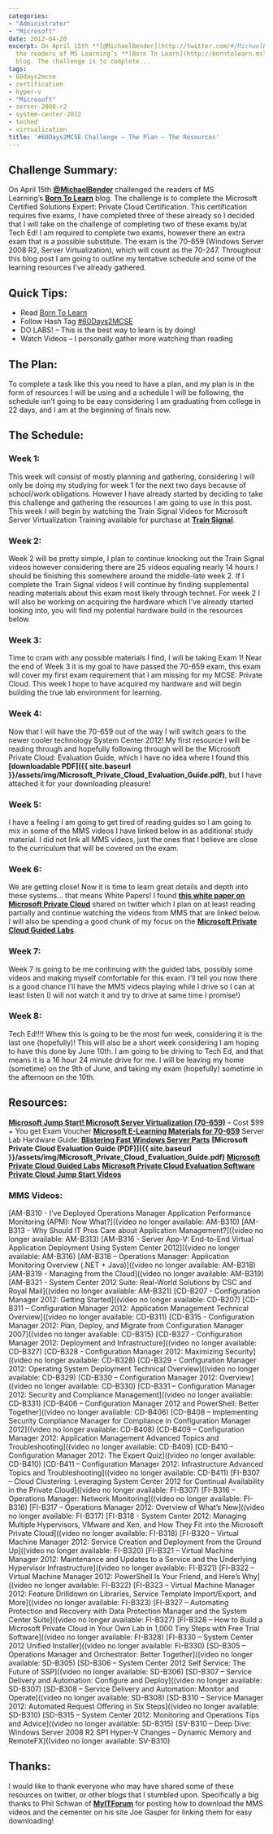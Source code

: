 ```yaml
---
categories:
- "Administrator"
- "Microsoft"
date: 2012-04-20
excerpt: On April 15th **[@MichaelBender](http://twitter.com/#/MichaelBender)** challenged
  the readers of MS Learning’s **[Born To Learn](http://borntolearn.mslearn.net/)**
  blog. The challenge is to complete...
tags:
- 60days2mcse
- certification
- hyper-v
- "Microsoft"
- server-2008-r2
- system-center-2012
- teched
- virtualization
title: '#60Days2MCSE Challenge – The Plan – The Resources'
---
```


## Challenge Summary:

On April 15th **[@MichaelBender](http://twitter.com/#/MichaelBender)** challenged the readers of MS Learning’s **[Born To Learn](http://borntolearn.mslearn.net/)** blog. The challenge is to complete the Microsoft Certified Solutions Expert: Private Cloud Certification. This certification requires five exams, I have completed three of these already so I decided that I will take on the challenge of completing two of these exams by/at Tech Ed! I am required to complete two exams, however there an extra exam that is a possible substitute. The exam is the 70-659 (Windows Server 2008 R2, Server Virtualization), which will count as the 70-247. Throughout this blog post I am going to outline my tentative schedule and some of the learning resources I’ve already gathered.

## Quick Tips:

- Read [Born To Learn](http://borntolearn.mslearn.net/btl/b/weblog/default.aspx)
- Follow Hash Tag [#60Days2MCSE](https://twitter.com/#!/search/%2360Days2MCSE)
- DO LABS! – This is the best way to learn is by doing!
- Watch Videos – I personally gather more watching than reading

<!--more-->

## The Plan:

To complete a task like this you need to have a plan, and my plan is in the form of resources I will be using and a schedule I will be following, the schedule isn’t going to be easy considering I am graduating from college in 22 days, and I am at the beginning of finals now.

## The Schedule:

### Week 1:

This week will consist of mostly planning and gathering, considering I will only be doing my studying for week 1 for the next two days because of school/work obligations. However I have already started by deciding to take this challenge and gathering the resources I am going to use in this post. This week I will begin by watching the Train Signal Videos for Microsoft Server Virtualization Training available for purchase at **[Train Signal](http://www.trainsignal.com/Microsoft-Server-Virtualization-Training.aspx)**.

### Week 2:

Week 2 will be pretty simple, I plan to continue knocking out the Train Signal videos however considering there are 25 videos equaling nearly 14 hours I should be finishing this somewhere around the middle-late week 2. If I complete the Train Signal videos I will continue by finding supplemental reading materials about this exam most likely through technet. For week 2 I will also be working on acquiring the hardware which I’ve already started looking into, you will find my potential hardware build in the resources below.

### Week 3:

Time to cram with any possible materials I find, I will be taking Exam 1! Near the end of Week 3 it is my goal to have passed the 70-659 exam, this exam will cover my first exam requirement that I am missing for my MCSE: Private Cloud. This week I hope to have acquired my hardware and will begin building the true lab environment for learning.

### Week 4:

Now that I will have the 70-659 out of the way I will switch gears to the newer cooler technology System Center 2012! My first resource I will be reading through and hopefully following through will be the Microsoft Private Cloud: Evaluation Guide, which I have no idea where I found this **[downloadable PDF]({{ site.baseurl }}/assets/img/Microsoft_Private_Cloud_Evaluation_Guide.pdf)**, but I have attached it for your downloading pleasure!

### Week 5:

I have a feeling I am going to get tired of reading guides so I am going to mix in some of the MMS videos I have linked below in as additional study material. I did not link all MMS videos, just the ones that I believe are close to the curriculum that will be covered on the exam.

### Week 6:

We are getting close! Now it is time to learn great details and depth into these systems… that means White Papers! I found **[this white paper on Microsoft Private Cloud](http://www.davidchappell.com/writing/white_papers/The_Microsoft_Private_Cloud_v1.0--Chappell.pdf)** shared on twitter which I plan on at least reading partially and continue watching the videos from MMS that are linked below. I will also be spending a good chunk of my focus on the **[Microsoft Private Cloud Guided Labs](http://technet.microsoft.com/en-us/evalcenter/hh913012)**.

### Week 7:

Week 7 is going to be me continuing with the guided labs, possibly some videos and making myself comfortable for this exam. I’ll tell you now there is a good chance I’ll have the MMS videos playing while I drive so I can at least listen (I will not watch it and try to drive at same time I promise!)

### Week 8:

Tech Ed!!!! Whew this is going to be the most fun week, considering it is the last one (hopefully)! This will also be a short week considering I am hoping to have this done by June 10th. I am going to be driving to Tech Ed, and that means it is a 16 hour 24 minute drive for me. I will be leaving my home (sometime) on the 9th of June, and taking my exam (hopefully) sometime in the afternoon on the 10th.

## Resources:

**[Microsoft Jump Start! Microsoft Server Virtualization (70-659)](http://mctreadiness.com/MicrosoftCareerConferenceRegistration.aspx?pid=274)** – Cost $99 + You get Exam Voucher **[Microsoft E-Learning Materials for 70-659](https://partner.microsoft.com/global/40170125)** Server Lab Hardware Guide: **[Blistering Fast Windows Server Parts](http://www.expta.com/2012/01/blistering-fast-windows-server-parts.html)** **[Microsoft Private Cloud Evaluation Guide (PDF)]({{ site.baseurl }}/assets/img/Microsoft_Private_Cloud_Evaluation_Guide.pdf)** **[Microsoft Private Cloud Guided Labs](http://technet.microsoft.com/en-us/evalcenter/hh913012)** **[Microsoft Private Cloud Evaluation Software](http://technet.microsoft.com/en-us/evalcenter/hh505660.aspx?ocid=eml-f-corp-jtc-DPR&wt.mc_id=TEC_103_1_33)** **[Private Cloud Jump Start Videos](http://borntolearn.mslearn.net/btl/b/weblog/archive/2012/04/04/new-videos-released-private-cloud-jump-start.aspx)**

### MMS Videos:

[AM-B310 - I’ve Deployed Operations Manager Application Performance Monitoring (APM): Now What?]((video no longer available: AM-B310) [AM-B313 - Why Should IT Pros Care about Application Management?]((video no longer available: AM-B313) [AM-B316 - Server App-V: End-to-End Virtual Application Deployment Using System Center 2012]((video no longer available: AM-B316) [AM-B318 – Operations Manager: Application Monitoring Overview (.NET + Java)]((video no longer available: AM-B318) [AM-B319 - Managing from the Cloud]((video no longer available: AM-B319) [AM-B321 - System Center 2012 Suite: Real-World Solutions by CSC and Royal Mail]((video no longer available: AM-B321) [CD-B207 - Configuration Manager 2012: Getting Started]((video no longer available: CD-B207) [CD-B311 – Configuration Manager 2012: Application Management Technical Overview]((video no longer available: CD-B311) [CD-B315 - Configuration Manager 2012: Plan, Deploy, and Migrate from Configuration Manager 2007]((video no longer available: CD-B315) [CD-B327 - Configuration Manager 2012: Deployment and Infrastructure]((video no longer available: CD-B327) [CD-B328 - Configuration Manager 2012: Maximizing Security]((video no longer available: CD-B328) [CD-B329 - Configuration Manager 2012: Operating System Deployment Technical Overview]((video no longer available: CD-B329) [CD-B330 – Configuration Manager 2012: Overview]((video no longer available: CD-B330) [CD-B331 – Configuration Manager 2012: Security and Compliance Management]((video no longer available: CD-B331) [CD-B406 – Configuration Manager 2012 and PowerShell: Better Together]((video no longer available: CD-B406) [CD-B408 – Implementing Security Compliance Manager for Compliance in Configuration Manager 2012]((video no longer available: CD-B408) [CD-B409 – Configuration Manager 2012: Application Management Advanced Topics and Troubleshooting]((video no longer available: CD-B409) [CD-B410 – Configuration Manager 2012: The Expert Quiz]((video no longer available: CD-B410) [CD-B411 – Configuration Manager 2012: Infrastructure Advanced Topics and Troubleshooting]((video no longer available: CD-B411) [FI-B307 – Cloud Clustering: Leveraging System Center 2012 for Continual Availability in the Private Cloud]((video no longer available: FI-B307) [FI-B316 – Operations Manager: Network Monitoring]((video no longer available: FI-B316) [FI-B317 – Operations Manager 2012: Overview of What’s New]((video no longer available: FI-B317) [FI-B318 - System Center 2012: Managing Multiple Hypervisors, VMware and Xen, and How They Fit into the Microsoft Private Cloud]((video no longer available: FI-B318) [FI-B320 – Virtual Machine Manager 2012: Service Creation and Deployment from the Ground Up]((video no longer available: FI-B320) [FI-B321 – Virtual Machine Manager 2012: Maintenance and Updates to a Service and the Underlying Hypervisor Infrastructure]((video no longer available: FI-B321) [FI-B322 – Virtual Machine Manager 2012: PowerShell Is Your Friend, and Here’s Why]((video no longer available: FI-B322) [FI-B323 – Virtual Machine Manager 2012: Feature Drilldown on Libraries, Service Template Import/Export, and More]((video no longer available: FI-B323) [FI-B327 – Automating Protection and Recovery with Data Protection Manager and the System Center Suite]((video no longer available: FI-B327) [FI-B328 – How to Build a Microsoft Private Cloud in Your Own Lab in 1,000 Tiny Steps with Free Trial Software]((video no longer available: FI-B328) [FI-B330 – System Center 2012 Unified Installer]((video no longer available: FI-B330) [SD-B305 – Operations Manager and Orchestrator: Better Together]((video no longer available: SD-B305) [SD-B306 – System Center 2012 Self Service: The Future of SSP]((video no longer available: SD-B306) [SD-B307 – Service Delivery and Automation: Configure and Deploy]((video no longer available: SD-B307) [SD-B308 – Service Delivery and Automation: Monitor and Operate]((video no longer available: SD-B308) [SD-B310 – Service Manager 2012: Automated Request Offering in Six Steps]((video no longer available: SD-B310) [SD-B315 – System Center 2012: Monitoring and Operations Tips and Advice]((video no longer available: SD-B315) [SV-B310 – Deep Dive: Windows Server 2008 R2 SP1 Hyper-V Changes – Dynamic Memory and RemoteFX]((video no longer available: SV-B310)

## Thanks:

I would like to thank everyone who may have shared some of these resources on twitter, or other blogs that I stumbled upon. Specifically a big thanks to Phil Schwan of **[MyITForum](http://myitforum.com/myitforumwp/2012/04/19/downloading-mms2012-session-videos/?utm_source=rss&utm_medium=rss&utm_campaign=downloading-mms2012-session-videos&utm_medium=twitter&utm_source=twitterfeed\%22%20data-mce-href=)** for posting how to download the MMS videos and the cementer on his site Joe Gasper for linking them for easy downloading!
